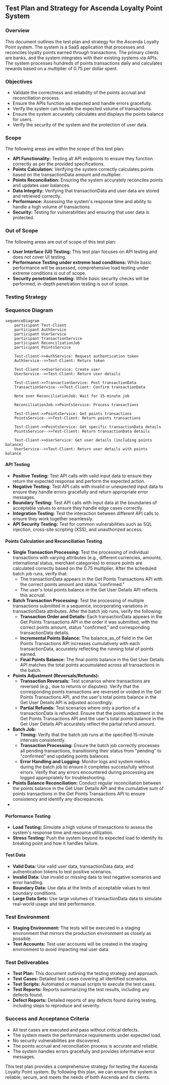 ## Test Plan and Strategy for Ascenda Loyalty Point System

### **Overview**

This document outlines the test plan and strategy for the Ascenda Loyalty Point system. The system is a SaaS application that processes and reconciles loyalty points earned through transactions. The primary clients are banks, and the system integrates with their existing systems via APIs. The system processes hundreds of points transactions daily and calculates rewards based on a multiplier of 0.75 per dollar spent.

### **Objectives**

* Validate the correctness and reliability of the points accrual and reconciliation process.  
* Ensure the APIs function as expected and handle errors gracefully.  
* Verify the system can handle the expected volume of transactions.  
* Ensure the system accurately calculates and displays the points balance for users.  
* Verify the security of the system and the protection of user data.

### **Scope**

The following areas are within the scope of this test plan:

* **API Functionality:** Testing all API endpoints to ensure they function correctly as per the provided specifications.  
* **Points Calculation:** Verifying the system correctly calculates points based on the transactionData amount and multiplier.  
* **Points Reconciliation:** Ensuring the system accurately reconciles points and updates user balances.  
* **Data Integrity:** Verifying that transactionData and user data are stored and retrieved correctly.  
* **Performance:** Assessing the system's response time and ability to handle a high volume of transactions.  
* **Security:** Testing for vulnerabilities and ensuring that user data is protected.

### **Out of Scope**

The following areas are out of scope of this test plan:

* **User Interface (UI) Testing:** This test plan focuses on API testing and does not cover UI testing.  
* **Performance Testing under extreme load conditions:** While basic performance will be assessed, comprehensive load testing under extreme conditions is out of scope.  
* **Security penetration testing:** While basic security checks will be performed, in-depth penetration testing is out of scope.

### **Testing Strategy**

### **Sequence Diagram**

```mermaid
sequenceDiagram
    participant Test-Client
    participant AuthService
    participant UserService
    participant TransactionService
    participant ReconciliationJob
    participant PointsService

    Test-Client->>AuthService: Request authentication token
    AuthService-->>Test-Client: Return token

    Test-Client->>UserService: Create user
    UserService-->>Test-Client: Return user details

    Test-Client->>TransactionService: Post transactionData
    TransactionService-->>Test-Client: Confirm transactionData

    Note over ReconciliationJob: Wait for 15-minute job

    ReconciliationJob->>PointsService: Process transactions

    Test-Client->>PointsService: Get points transactions
    PointsService-->>Test-Client: Return points transactions

    Test-Client->>PointsService: Get specific transactionData details
    PointsService-->>Test-Client: Return transactionData details

    Test-Client->>UserService: Get user details (including points balance)
    UserService-->>Test-Client: Return user details with points balance
```

#### **API Testing**

* **Positive Testing:** Test API calls with valid input data to ensure they return the expected response and perform the expected action.  
* **Negative Testing:** Test API calls with invalid or unexpected input data to ensure they handle errors gracefully and return appropriate error messages.  
* **Boundary Testing:** Test API calls with input data at the boundaries of acceptable values to ensure they handle edge cases correctly.  
* **Integration Testing:** Test the interaction between different API calls to ensure they work together seamlessly.  
* **API Security Testing:** Test for common vulnerabilities such as SQL injection, cross-site scripting (XSS), and unauthorized access.

#### Points Calculation and Reconciliation Testing

* **Single Transaction Processing:** Test the processing of individual transactions with varying attributes (e.g., different currencies, amounts, international status, merchant categories) to ensure points are calculated correctly based on the 0.75 multiplier. After the scheduled batch job runs, verify that:  
  * The transactionData appears in the Get Points Transactions API with the correct points amount and status "confirmed."  
  * The user's total points balance in the Get User Details API reflects this accrual.  
* **Batch Transaction Processing:** Test the processing of multiple transactions submitted in a sequence, incorporating variations in transactionData attributes. After the batch job runs, verify the following:  
  * **Transaction Order and Details:** Each transactionData appears in the Get Points Transactions API in the order it was submitted, with the correct points amount, status "confirmed," and corresponding transactionData details.  
  * **Incremental Points Balance:** The balance\_as\_of field in the Get Points Transactions API increases cumulatively with each transactionData, accurately reflecting the running total of points earned.  
  * **Final Points Balance:** The final points balance in the Get User Details API matches the total points accumulated across all transactions in the batch.  
* **Points Adjustment (Reversals/Refunds):**  
  * **Transaction Reversals:** Test scenarios where transactions are reversed (e.g., due to returns or disputes). Verify that the corresponding points transactions are reversed or voided in the Get Points Transactions API, and the user's total points balance in the Get User Details API is adjusted accordingly.  
  * **Partial Refunds:** Test scenarios where only a portion of a transactionData is refunded. Ensure that the points adjustment in the Get Points Transactions API and the user's total points balance in the Get User Details API accurately reflect the partial refund amount.  
* **Batch Job:**  
  * **Timing:** Verify that the batch job runs at the specified 15-minute intervals consistently.  
  * **Transaction Processing:** Ensure the batch job correctly processes all pending transactions, transitioning their status from "pending" to "confirmed" and updating points balances.  
  * **Error Handling and Logging:** Monitor logs and system metrics during the batch job to ensure it completes successfully without errors. Verify that any errors encountered during processing are logged appropriately for troubleshooting.  
* **Points Balance Reconciliation:** Conduct regular reconciliation between the points balance in the Get User Details API and the cumulative sum of points transactions in the Get Points Transactions API to ensure consistency and identify any discrepancies.
* 
#### **Performance Testing**

* **Load Testing:** Simulate a high volume of transactions to assess the system's response time and resource utilization.  
* **Stress Testing:** Push the system beyond its expected load to identify its breaking point and how it handles failure.

#### **Test Data**

* **Valid Data:** Use valid user data, transactionData data, and authentication tokens to test positive scenarios.  
* **Invalid Data:** Use invalid or missing data to test negative scenarios and error handling.  
* **Boundary Data:** Use data at the limits of acceptable values to test boundary conditions.  
* **Large Data Sets:** Use large volumes of transactionData data to simulate real-world usage and test performance.

### **Test Environment**

* **Staging Environment:** The tests will be executed in a staging environment that mirrors the production environment as closely as possible.  
* **Test Accounts:** Test user accounts will be created in the staging environment to avoid impacting real user data.

### **Test Deliverables**

* **Test Plan:** This document outlining the testing strategy and approach.  
* **Test Cases:** Detailed test cases covering all identified scenarios.  
* **Test Scripts:** Automated or manual scripts to execute the test cases.  
* **Test Reports:** Reports summarizing the test results, including any defects found.  
* **Defect Reports:** Detailed reports of any defects found during testing, including steps to reproduce and severity.


### **Success and Acceptance Criteria**

* All test cases are executed and pass without critical defects.  
* The system meets the performance requirements under expected load.  
* No security vulnerabilities are discovered.  
* The points accrual and reconciliation process is accurate and reliable.  
* The system handles errors gracefully and provides informative error messages.

This test plan provides a comprehensive strategy for testing the Ascenda Loyalty Point system. By following this plan, we can ensure the system is reliable, secure, and meets the needs of both Ascenda and its clients.